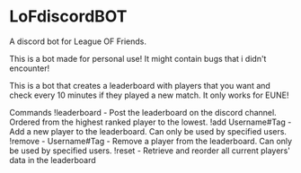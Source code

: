 # LoFdiscordBOT
A discord bot for League OF Friends.

This is a bot made for personal use! It might contain bugs that i didn't encounter!

This is a bot that creates a leaderboard with players that you want and check every 10 minutes if they played a new match.
It only works for EUNE!

Commands
!leaderboard - Post the leaderboard on the discord channel. Ordered from the highest ranked player to the lowest.
!add Username#Tag - Add a new player to the leaderboard. Can only be used by specified users.
!remove - Username#Tag - Remove a player from the leaderboard. Can only be used by specified users.
!reset - Retrieve and reorder all current players' data in the leaderboard
